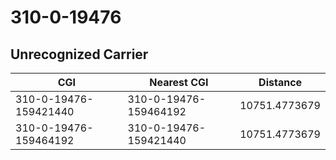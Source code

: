 # 310-0-19476
## Unrecognized Carrier


| CGI | Nearest CGI | Distance |
|-----|-------------|----------|
| 310-0-19476-159421440 | 310-0-19476-159464192 | 10751.4773679 |
| 310-0-19476-159464192 | 310-0-19476-159421440 | 10751.4773679 |
